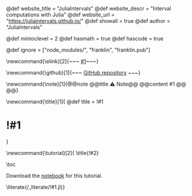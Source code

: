 <!--
Add here global page variables to use throughout your
website.
The website_* must be defined for the RSS to work
-->
@def website_title = "JuliaIntervals"
@def website_descr = "Interval computations with Julia"
@def website_url   = "https://juliaintervals.github.io/"
@def showall = true
@def author = "JuliaIntervals"

@def mintoclevel = 2
@def hasmath = true
@def hascode = true

<!--
Add here files or directories that should be ignored by Franklin, otherwise
these files might be copied and, if markdown, processed by Franklin which
you might not want. Indicate directories by ending the name with a `/`.
-->
@def ignore = ["node_modules/", "franklin", "franklin.pub"]

<!--
Add here global latex commands to use throughout your
pages. It can be math commands but does not need to be.
For instance:
* \newcommand{\phrase}{This is a long phrase to copy.}
-->
\newcommand{\elink}[2]{~~~ <a href="#2" target="_blank">#1</a>~~~}

\newcommand{\github}[1]{~~~ <a href="#1" style="margin-left: auto;" target="_blank"><i class="fab fa-fw fa-github" aria-hidden="true"></i> GitHub repository</a> ~~~}

\newcommand{\note}[1]{@@note @@title ⚠ Note@@ @@content #1 @@ @@}

\newcommand{\title}[1]{
@def title = !#1
# !#1
}

\newcommand{\tutorial}[2]{
\title{!#2}

\toc

Download the [notebook](/notebooks/!#1.ipynb) for this tutorial.


\literate{/_literate/!#1.jl}}

<!--
https://raw.githubusercontent.com/tlienart/MLJTutorials/gh-pages/notebooks/!#1.ipynb
-->
